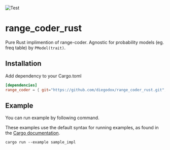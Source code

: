 ![Test](https://github.com/diegodox/range_coder_rust/workflows/Test/badge.svg)

# range_coder_rust

Pure Rust implimention of range-coder.
Agnostic for probability models (eg. freq table) by `PModel(trait)`.

## Installation

Add dependency to your Cargo.toml

```toml
[dependencies]
range_coder = { git="https://github.com/diegodox/range_coder_rust.git", tag = "v0.1.0" }
```

## Example

You can run example by following command.

These examples use the default syntax for running examples, as found in the [Cargo documentation](https://doc.rust-lang.org/cargo/reference/cargo-targets.html#examples).

```shell
cargo run --example sample_impl
```
